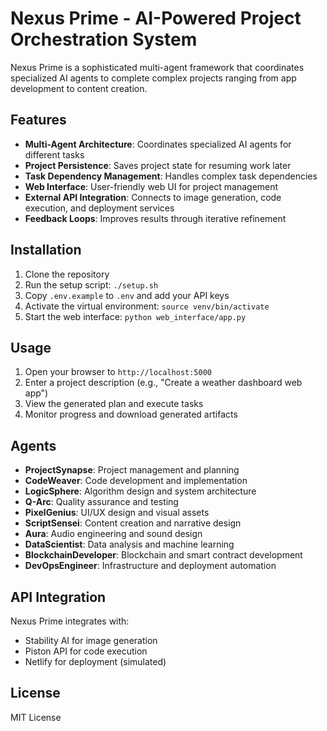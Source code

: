 # Nexus Prime - AI-Powered Project Orchestration System

Nexus Prime is a sophisticated multi-agent framework that coordinates specialized AI agents to complete complex projects ranging from app development to content creation.

## Features

- **Multi-Agent Architecture**: Coordinates specialized AI agents for different tasks
- **Project Persistence**: Saves project state for resuming work later
- **Task Dependency Management**: Handles complex task dependencies
- **Web Interface**: User-friendly web UI for project management
- **External API Integration**: Connects to image generation, code execution, and deployment services
- **Feedback Loops**: Improves results through iterative refinement

## Installation

1. Clone the repository
2. Run the setup script: `./setup.sh`
3. Copy `.env.example` to `.env` and add your API keys
4. Activate the virtual environment: `source venv/bin/activate`
5. Start the web interface: `python web_interface/app.py`

## Usage

1. Open your browser to `http://localhost:5000`
2. Enter a project description (e.g., "Create a weather dashboard web app")
3. View the generated plan and execute tasks
4. Monitor progress and download generated artifacts

## Agents

- **ProjectSynapse**: Project management and planning
- **CodeWeaver**: Code development and implementation
- **LogicSphere**: Algorithm design and system architecture
- **Q-Arc**: Quality assurance and testing
- **PixelGenius**: UI/UX design and visual assets
- **ScriptSensei**: Content creation and narrative design
- **Aura**: Audio engineering and sound design
- **DataScientist**: Data analysis and machine learning
- **BlockchainDeveloper**: Blockchain and smart contract development
- **DevOpsEngineer**: Infrastructure and deployment automation

## API Integration

Nexus Prime integrates with:
- Stability AI for image generation
- Piston API for code execution
- Netlify for deployment (simulated)

## License

MIT License
